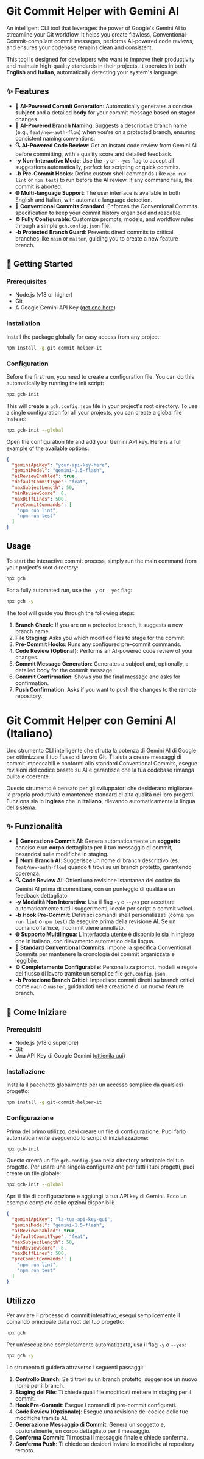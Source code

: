 # Git Commit Helper with Gemini AI

An intelligent CLI tool that leverages the power of Google's Gemini AI to streamline your Git workflow. It helps you create flawless, Conventional-Commit-compliant commit messages, performs AI-powered code reviews, and ensures your codebase remains clean and consistent.

This tool is designed for developers who want to improve their productivity and maintain high-quality standards in their projects. It operates in both **English** and **Italian**, automatically detecting your system's language.


## ✨ Features

* **🤖 AI-Powered Commit Generation**: Automatically generates a concise **subject** and a detailed **body** for your commit message based on staged changes.
* **🌿 AI-Powered Branch Naming**: Suggests a descriptive branch name (e.g., `feat/new-auth-flow`) when you're on a protected branch, ensuring consistent naming conventions.
* **🔍 AI-Powered Code Review**: Get an instant code review from Gemini AI before committing, with a quality score and detailed feedback.
* **-y Non-Interactive Mode**: Use the `-y` or `--yes` flag to accept all suggestions automatically, perfect for scripting or quick commits.
* **-b Pre-Commit Hooks**: Define custom shell commands (like `npm run lint` or `npm test`) to run before the AI review. If any command fails, the commit is aborted.
* **🌐 Multi-language Support**: The user interface is available in both English and Italian, with automatic language detection.
* **🤝 Conventional Commits Standard**: Enforces the Conventional Commits specification to keep your commit history organized and readable.
* **⚙️ Fully Configurable**: Customize prompts, models, and workflow rules through a simple `gch.config.json` file.
* **-b Protected Branch Guard**: Prevents direct commits to critical branches like `main` or `master`, guiding you to create a new feature branch.


## 🚀 Getting Started

### Prerequisites

* Node.js (v18 or higher)
* Git
* A Google Gemini API Key ([get one here](https://ai.google.dev/))

### Installation

Install the package globally for easy access from any project:

```bash
npm install -g git-commit-helper-it
```

### Configuration

Before the first run, you need to create a configuration file. You can do this automatically by running the init script:

```bash
npx gch-init
```

This will create a `gch.config.json` file in your project's root directory. To use a single configuration for all your projects, you can create a global file instead:

```bash
npx gch-init --global
```

Open the configuration file and add your Gemini API key. Here is a full example of the available options:

```json
{
  "geminiApiKey": "your-api-key-here",
  "geminiModel": "gemini-1.5-flash",
  "aiReviewEnabled": true,
  "defaultCommitType": "feat",
  "maxSubjectLength": 50,
  "minReviewScore": 6,
  "maxDiffLines": 500,
  "preCommitCommands": [
    "npm run lint",
    "npm run test"
  ]
}
```


## Usage

To start the interactive commit process, simply run the main command from your project's root directory:

```bash
npx gch
```

For a fully automated run, use the `-y` or `--yes` flag:

```bash
npx gch -y
```

The tool will guide you through the following steps:



1. **Branch Check**: If you are on a protected branch, it suggests a new branch name.
2. **File Staging**: Asks you which modified files to stage for the commit.
3. **Pre-Commit Hooks**: Runs any configured pre-commit commands.
4. **Code Review (Optional)**: Performs an AI-powered code review of your changes.
5. **Commit Message Generation**: Generates a subject and, optionally, a detailed body for the commit message.
6. **Commit Confirmation**: Shows you the final message and asks for confirmation.
7. **Push Confirmation**: Asks if you want to push the changes to the remote repository.


# Git Commit Helper con Gemini AI (Italiano)

Uno strumento CLI intelligente che sfrutta la potenza di Gemini AI di Google per ottimizzare il tuo flusso di lavoro Git. Ti aiuta a creare messaggi di commit impeccabili e conformi allo standard Conventional Commits, esegue revisioni del codice basate su AI e garantisce che la tua codebase rimanga pulita e coerente.

Questo strumento è pensato per gli sviluppatori che desiderano migliorare la propria produttività e mantenere standard di alta qualità nei loro progetti. Funziona sia in **inglese** che in **italiano**, rilevando automaticamente la lingua del sistema.


## ✨ Funzionalità

* **🤖 Generazione Commit AI**: Genera automaticamente un **soggetto** conciso e un **corpo** dettagliato per il tuo messaggio di commit, basandosi sulle modifiche in staging.
* **🌿 Nomi Branch AI**: Suggerisce un nome di branch descrittivo (es. `feat/new-auth-flow`) quando ti trovi su un branch protetto, garantendo coerenza.
* **🔍 Code Review AI**: Ottieni una revisione istantanea del codice da Gemini AI prima di committare, con un punteggio di qualità e un feedback dettagliato.
* **-y Modalità Non Interattiva**: Usa il flag `-y` o `--yes` per accettare automaticamente tutti i suggerimenti, ideale per script o commit veloci.
* **-b Hook Pre-Commit**: Definisci comandi shell personalizzati (come `npm run lint` o `npm test`) da eseguire prima della revisione AI. Se un comando fallisce, il commit viene annullato.
* **🌐 Supporto Multilingua**: L'interfaccia utente è disponibile sia in inglese che in italiano, con rilevamento automatico della lingua.
* **🤝 Standard Conventional Commits**: Impone la specifica Conventional Commits per mantenere la cronologia dei commit organizzata e leggibile.
* **⚙️ Completamente Configurabile**: Personalizza prompt, modelli e regole del flusso di lavoro tramite un semplice file `gch.config.json`.
* **-b Protezione Branch Critici**: Impedisce commit diretti su branch critici come `main` o `master`, guidandoti nella creazione di un nuovo feature branch.


## 🚀 Come Iniziare

### Prerequisiti

* Node.js (v18 o superiore)
* Git
* Una API Key di Google Gemini ([ottienila qui](https://ai.google.dev/))

### Installazione

Installa il pacchetto globalmente per un accesso semplice da qualsiasi progetto:

```bash
npm install -g git-commit-helper-it
```

### Configurazione

Prima del primo utilizzo, devi creare un file di configurazione. Puoi farlo automaticamente eseguendo lo script di inizializzazione:

```bash
npx gch-init
```

Questo creerà un file `gch.config.json` nella directory principale del tuo progetto. Per usare una singola configurazione per tutti i tuoi progetti, puoi creare un file globale:

```bash
npx gch-init --global
```

Apri il file di configurazione e aggiungi la tua API key di Gemini. Ecco un esempio completo delle opzioni disponibili:

```json
{
  "geminiApiKey": "la-tua-api-key-qui",
  "geminiModel": "gemini-1.5-flash",
  "aiReviewEnabled": true,
  "defaultCommitType": "feat",
  "maxSubjectLength": 50,
  "minReviewScore": 6,
  "maxDiffLines": 500,
  "preCommitCommands": [
    "npm run lint",
    "npm run test"
  ]
}
```


## Utilizzo

Per avviare il processo di commit interattivo, esegui semplicemente il comando principale dalla root del tuo progetto:

```bash
npx gch
```

Per un'esecuzione completamente automatizzata, usa il flag `-y` o `--yes`:

```bash
npx gch -y
```

Lo strumento ti guiderà attraverso i seguenti passaggi:



1. **Controllo Branch**: Se ti trovi su un branch protetto, suggerisce un nuovo nome per il branch.
2. **Staging dei File**: Ti chiede quali file modificati mettere in staging per il commit.
3. **Hook Pre-Commit**: Esegue i comandi di pre-commit configurati.
4. **Code Review (Opzionale)**: Esegue una revisione del codice delle tue modifiche tramite AI.
5. **Generazione Messaggio di Commit**: Genera un soggetto e, opzionalmente, un corpo dettagliato per il messaggio.
6. **Conferma Commit**: Ti mostra il messaggio finale e chiede conferma.
7. **Conferma Push**: Ti chiede se desideri inviare le modifiche al repository remoto.


